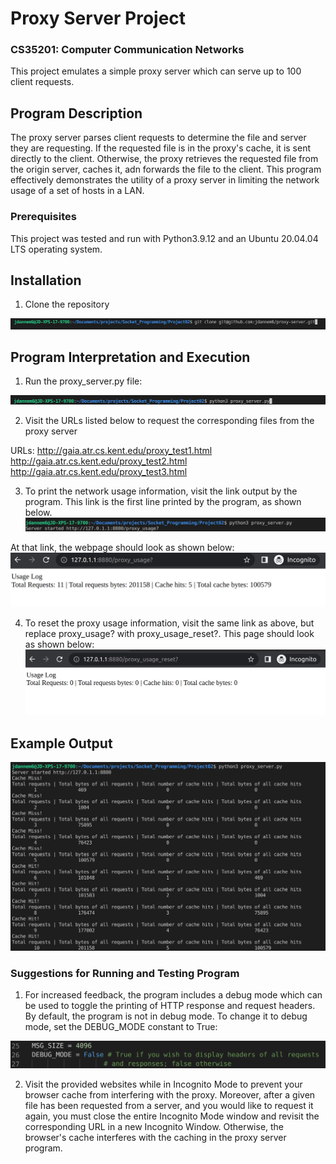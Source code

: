 # Proxy Server Project
### CS35201: Computer Communication Networks
This project emulates a simple proxy server which can serve up to 100 client requests.


## Program Description
The proxy server parses client requests to determine the file and server they are requesting. If the requested file is in the proxy's cache, it is sent directly to the client. Otherwise, the proxy retrieves the requested file from the origin server, caches it, adn forwards the file to the client. This program effectively demonstrates the utility of a proxy server in limiting the network usage of a set of hosts in a LAN.

### Prerequisites
This project was tested and run with Python3.9.12 and an Ubuntu 20.04.04 LTS operating system.

## Installation
1. Clone the repository

![](/Documentation_Images/repo_cloning.png)
## Program Interpretation and Execution
1. Run the proxy_server.py file:

![](/Documentation_Images/ProgramRun.png)

2. Visit the URLs listed below to request the corresponding files from the proxy server

URLs: 
http://gaia.atr.cs.kent.edu/proxy_test1.html 
http://gaia.atr.cs.kent.edu/proxy_test2.html 
http://gaia.atr.cs.kent.edu/proxy_test3.html 

3. To print the network usage information, visit the link output by the program. This link is the first line printed by the program, as shown below.
![](/Documentation_Images/usage_link.png)

At that link, the webpage should look as shown below:
![](/Documentation_Images/proxy_usage.png)

4. To reset the proxy usage information, visit the same link as above, but replace proxy_usage? with proxy_usage_reset?. This page should look as shown below:
![](/Documentation_Images/proxy_reset.png)


## Example Output
![](/Documentation_Images/sample_output.png)

### Suggestions for Running and Testing Program
1. For increased feedback, the program includes a debug mode which can be used to toggle the printing of HTTP response and request headers. By default, the program is not in debug mode. To change it to debug mode, set the DEBUG_MODE constant to True:

![](/Documentation_Images/DebugMode.png)

2. Visit the provided websites while in Incognito Mode to prevent your browser cache from interfering with the proxy. Moreover, after a given file has been requested from a server, and you would like to request it again, you must close the entire Incognito Mode window and revisit the corresponding URL in a new Incognito Window. Otherwise, the browser's cache interferes with the caching in the proxy server program.
 

